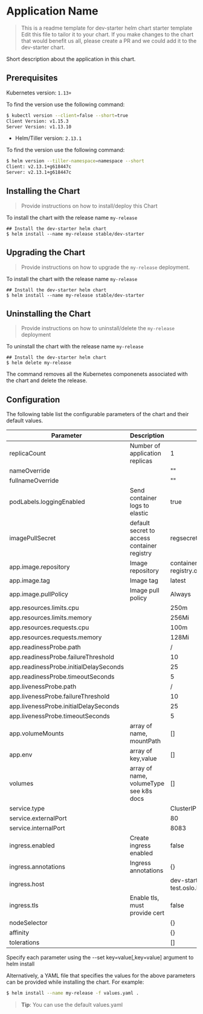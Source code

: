 # Application Name

> This is a readme template for dev-starter helm chart starter template
> Edit this file to tailor it to your chart.
> If you make changes to the chart that would benefit us all, please create a PR and we could add it to the dev-starter chart. 

Short description about the application in this chart.

## Prerequisites

Kubernetes version: `1.13+`

To find the version use the following command:
```bash
$ kubectl version --client=false --short=true
Client Version: v1.15.3
Server Version: v1.13.10
```

* Helm/Tiller version:  `2.13.1`

To find the version use the following command:
```bash
$ helm version --tiller-namespace=namespace --short
Client: v2.13.1+g618447c
Server: v2.13.1+g618447c
```

## Installing the Chart
> Provide instructions on how to install/deploy this Chart

To install the chart with the release name `my-release`
```shell script
## Install the dev-starter helm chart
$ helm install --name my-release stable/dev-starter
```

## Upgrading the Chart
> Provide instructions on how to upgrade the `my-release` deployment.

To install the chart with the release name `my-release`
```shell script
## Install the dev-starter helm chart
$ helm install --name my-release stable/dev-starter
```

## Uninstalling the Chart
> Provide instructions on how to uninstall/delete the `my-release` deployment

To uninstall the chart with the release name `my-release`
```shell script
## Install the dev-starter helm chart
$ helm delete my-release
```
The command removes all the Kubernetes componenets associated with the chart and delete the release.

## Configuration
The following table list the configurable parameters of the chart and their default values.

| Parameter | Description | Default |
|-----------|-------------|---------|
| replicaCount | Number of application replicas | 1 |
| nameOverride |  | "" |
| fullnameOverride |  | "" | 
| podLabels.loggingEnabled | Send container logs to elastic | true |
| imagePullSecret | default secret to access container registry | regsecret |
| app.image.repository | Image repository | container-registry.oslo.kommune.no/nginx |
| app.image.tag | Image tag | latest |
| app.image.pullPolicy | Image pull policy | Always |
| app.resources.limits.cpu | | 250m |
| app.resources.limits.memory | | 256Mi |
| app.resources.requests.cpu | | 100m |
| app.resources.requests.memory |  | 128Mi |
| app.readinessProbe.path |  | / |
| app.readinessProbe.failureThreshold |  | 10 |
| app.readinessProbe.initialDelaySeconds |  | 25 |
| app.readinessProbe.timeoutSeconds |  | 5 |
| app.livenessProbe.path |  | / |
| app.livenessProbe.failureThreshold |  | 10 |
| app.livenessProbe.initialDelaySeconds |  | 25 |
| app.livenessProbe.timeoutSeconds |  | 5 |
| app.volumeMounts | array of name, mountPath | [] |
| app.env | array of key,value | [] |
| volumes | array of name, volumeType see k8s docs | [] |
| service.type |  | ClusterIP |
| service.externalPort |  | 80 |
| service.internalPort |  | 8083 |
| ingress.enabled | Create ingress enabled | false |
| ingress.annotations | Ingress annotations | {} |
| ingress.host |  | dev-starter.k8s-test.oslo.kommune.no |
| ingress.tls | Enable tls, must provide cert | false |
| nodeSelector |  | {} |
| affinity |  | {} |
| tolerations |  | [] | 

Specify each parameter using the --set key=value[,key=value] argument to helm install

Alternatively, a YAML file that specifies the values for the above parameters can be provided while installing the chart. For example:
```bash
$ helm install --name my-release -f values.yaml .
```
> **Tip**: You can use the default values.yaml

